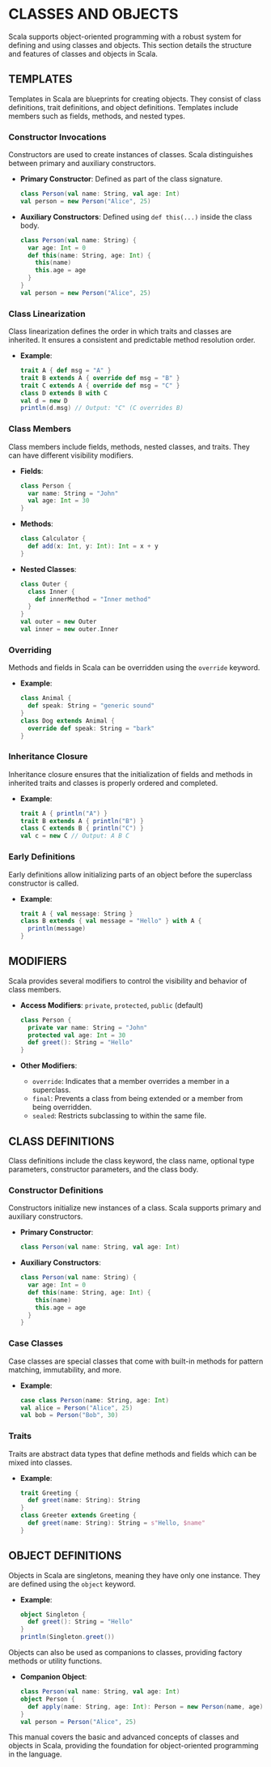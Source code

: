 # CLASSES AND OBJECTS

Scala supports object-oriented programming with a robust system for defining and using classes and objects. This section details the structure and features of classes and objects in Scala.

## TEMPLATES

Templates in Scala are blueprints for creating objects. They consist of class definitions, trait definitions, and object definitions. Templates include members such as fields, methods, and nested types.

### Constructor Invocations

Constructors are used to create instances of classes. Scala distinguishes between primary and auxiliary constructors.

- **Primary Constructor**: Defined as part of the class signature.
  ```scala
  class Person(val name: String, val age: Int)
  val person = new Person("Alice", 25)
  ```

- **Auxiliary Constructors**: Defined using `def this(...)` inside the class body.
  ```scala
  class Person(val name: String) {
    var age: Int = 0
    def this(name: String, age: Int) {
      this(name)
      this.age = age
    }
  }
  val person = new Person("Alice", 25)
  ```

### Class Linearization

Class linearization defines the order in which traits and classes are inherited. It ensures a consistent and predictable method resolution order.

- **Example**:
  ```scala
  trait A { def msg = "A" }
  trait B extends A { override def msg = "B" }
  trait C extends A { override def msg = "C" }
  class D extends B with C
  val d = new D
  println(d.msg) // Output: "C" (C overrides B)
  ```

### Class Members

Class members include fields, methods, nested classes, and traits. They can have different visibility modifiers.

- **Fields**:
  ```scala
  class Person {
    var name: String = "John"
    val age: Int = 30
  }
  ```

- **Methods**:
  ```scala
  class Calculator {
    def add(x: Int, y: Int): Int = x + y
  }
  ```

- **Nested Classes**:
  ```scala
  class Outer {
    class Inner {
      def innerMethod = "Inner method"
    }
  }
  val outer = new Outer
  val inner = new outer.Inner
  ```

### Overriding

Methods and fields in Scala can be overridden using the `override` keyword.

- **Example**:
  ```scala
  class Animal {
    def speak: String = "generic sound"
  }
  class Dog extends Animal {
    override def speak: String = "bark"
  }
  ```

### Inheritance Closure

Inheritance closure ensures that the initialization of fields and methods in inherited traits and classes is properly ordered and completed.

- **Example**:
  ```scala
  trait A { println("A") }
  trait B extends A { println("B") }
  class C extends B { println("C") }
  val c = new C // Output: A B C
  ```

### Early Definitions

Early definitions allow initializing parts of an object before the superclass constructor is called.

- **Example**:
  ```scala
  trait A { val message: String }
  class B extends { val message = "Hello" } with A {
    println(message)
  }
  ```

## MODIFIERS

Scala provides several modifiers to control the visibility and behavior of class members.

- **Access Modifiers**: `private`, `protected`, `public` (default)
  ```scala
  class Person {
    private var name: String = "John"
    protected val age: Int = 30
    def greet(): String = "Hello"
  }
  ```

- **Other Modifiers**:
   - `override`: Indicates that a member overrides a member in a superclass.
   - `final`: Prevents a class from being extended or a member from being overridden.
   - `sealed`: Restricts subclassing to within the same file.

## CLASS DEFINITIONS

Class definitions include the class keyword, the class name, optional type parameters, constructor parameters, and the class body.

### Constructor Definitions

Constructors initialize new instances of a class. Scala supports primary and auxiliary constructors.

- **Primary Constructor**:
  ```scala
  class Person(val name: String, val age: Int)
  ```

- **Auxiliary Constructors**:
  ```scala
  class Person(val name: String) {
    var age: Int = 0
    def this(name: String, age: Int) {
      this(name)
      this.age = age
    }
  }
  ```

### Case Classes

Case classes are special classes that come with built-in methods for pattern matching, immutability, and more.

- **Example**:
  ```scala
  case class Person(name: String, age: Int)
  val alice = Person("Alice", 25)
  val bob = Person("Bob", 30)
  ```

### Traits

Traits are abstract data types that define methods and fields which can be mixed into classes.

- **Example**:
  ```scala
  trait Greeting {
    def greet(name: String): String
  }
  class Greeter extends Greeting {
    def greet(name: String): String = s"Hello, $name"
  }
  ```

## OBJECT DEFINITIONS

Objects in Scala are singletons, meaning they have only one instance. They are defined using the `object` keyword.

- **Example**:
  ```scala
  object Singleton {
    def greet(): String = "Hello"
  }
  println(Singleton.greet())
  ```

Objects can also be used as companions to classes, providing factory methods or utility functions.

- **Companion Object**:
  ```scala
  class Person(val name: String, val age: Int)
  object Person {
    def apply(name: String, age: Int): Person = new Person(name, age)
  }
  val person = Person("Alice", 25)
  ```

This manual covers the basic and advanced concepts of classes and objects in Scala, providing the foundation for object-oriented programming in the language.
